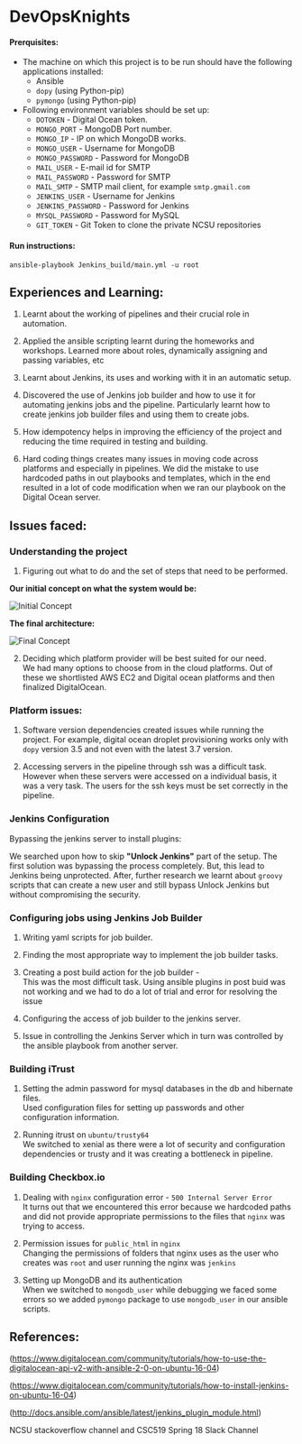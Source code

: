 # DevOpsKnights

#### Prerquisites:
* The machine on which this project is to be run should have the following applications installed:
	* Ansible
	* `dopy` (using Python-pip)
	* `pymongo` (using Python-pip)
* Following environment variables should be set up:
	* `DOTOKEN` - Digital Ocean token.
    * `MONGO_PORT` - MongoDB Port number.
    * `MONGO_IP` - IP on which MongoDB works.
    * `MONGO_USER` - Username for MongoDB
    * `MONGO_PASSWORD` - Password for MongoDB
    * `MAIL_USER` - E-mail id for SMTP  
    * `MAIL_PASSWORD` - Password for SMTP
    * `MAIL_SMTP` - SMTP mail client, for example `smtp.gmail.com`
    * `JENKINS_USER` - Username for Jenkins
    * `JENKINS_PASSWORD` - Password for Jenkins
    * `MYSQL_PASSWORD` - Password for MySQL
    * `GIT_TOKEN` - Git Token to clone the private NCSU repositories

#### Run instructions:

`ansible-playbook Jenkins_build/main.yml -u root`   

## Experiences and Learning:  
1. Learnt about the working of pipelines and their crucial role in automation.  


2. Applied the ansible scripting learnt during the homeworks and workshops. Learned more about roles, dynamically assigning and passing variables, etc


2. Learnt about Jenkins, its uses and working with it in an automatic setup.


3. Discovered the use of Jenkins job builder and how to use it for automating jenkins jobs and the pipeline. Particularly learnt how to create jenkins job builder files and using them to create jobs.


4. How idempotency helps in improving the efficiency of the project and reducing the time required in testing and building. 


5. Hard coding things creates many issues in moving code across platforms and especially in pipelines. We did the mistake to use hardcoded paths in out playbooks and templates, which in the end resulted in a lot of code modification when we ran our playbook on the Digital Ocean server.

## Issues faced:
### Understanding the project
1. Figuring out what to do and the set of steps that need to be performed.  

**Our initial concept on what the system would be:**
	
![Initial Concept](https://github.ncsu.edu/ppatel16/DevOpsKnights/blob/m1_cm_build/before.png)   
	
	
**The final architecture:**
	
![Final Concept](https://github.ncsu.edu/ppatel16/DevOpsKnights/blob/m1_cm_build/after.png)   
    
    
2. Deciding which platform provider will be best suited for our need.   
	We had many options to choose from in the cloud platforms. Out of these we shortlisted AWS EC2 and Digital ocean platforms and then finalized DigitalOcean.
    
### Platform issues:  
1. Software version dependencies created issues while running the project. For example, digital ocean droplet provisioning works only with `dopy` version 3.5 and not even with the latest 3.7 version.
 
2. Accessing servers in the pipeline through ssh was a difficult task. However when these servers were accessed on a individual basis, it was a very task. The users for the ssh keys must be set correctly in the pipeline.

    
### Jenkins Configuration  
Bypassing the jenkins server to install plugins:

   We searched upon how to skip **"Unlock Jenkins"** part of the setup. The first solution was bypassing the process completely. But, this lead to Jenkins being unprotected. After, further research we learnt about `groovy` scripts that can create a new user and still bypass Unlock Jenkins but without compromising the security.



### Configuring jobs using Jenkins Job Builder     
1. Writing yaml scripts for job builder.


2. Finding the most appropriate way to implement the job builder tasks. 


3. Creating a post build action for the job builder -   
   This was the most difficult task. Using ansible plugins in post buid was not working and we had to do a lot of trial and error for resolving the issue
   
   
4. Configuring the access of job builder to the jenkins server.  


5. Issue in controlling the Jenkins Server which in turn was controlled by the ansible playbook from another server.


### Building iTrust      
1. Setting the admin password for mysql databases in the db and hibernate files.   
   Used configuration files for setting up passwords and other configuration information.
   
   
2. Running itrust on `ubuntu/trusty64`		
    We switched to xenial as there were a lot of security and configuration dependencies or trusty and it was creating a bottleneck in pipeline.


### Building Checkbox.io
1. Dealing with `nginx` configuration error - `500 Internal Server Error`	
	It turns out that we encountered this error because we hardcoded paths and did not provide appropriate permissions to the files that `nginx` was trying to access.

2. Permission issues for `public_html` in `nginx`		
   Changing the permissions of folders that nginx uses as the user who creates was `root` and user running the nginx was `jenkins`
   
3. Setting up MongoDB and its authentication	 
   When we switched to `mongodb_user` while debugging we faced some errors so we added `pymongo` package to use `mongodb_user` in our ansible scripts.

## References:

(https://www.digitalocean.com/community/tutorials/how-to-use-the-digitalocean-api-v2-with-ansible-2-0-on-ubuntu-16-04)

(https://www.digitalocean.com/community/tutorials/how-to-install-jenkins-on-ubuntu-16-04)

(http://docs.ansible.com/ansible/latest/jenkins_plugin_module.html)

NCSU stackoverflow channel and CSC519 Spring 18 Slack Channel
